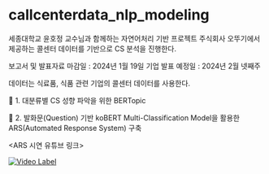 # callcenterdata_nlp_modeling
세종대학교 윤호정 교수님과 함께하는 자연어처리 기반 프로젝트
주식회사 오뚜기에서 제공하는 콜센터 데이터를 기반으로 CS 분석을 진행한다.

보고서 및 발표자료 마감일 : 2024년 1월 19일
기업 발표 예정일 : 2024년 2월 넷째주

데이터는 식료품, 식품 관련 기업의 콜센터 데이터를 사용한다.

🥅 1. 대분류별 CS 성향 파악을 위한 BERTopic

🥅 2. 발화문(Question) 기반 koBERT Multi-Classification Model을 활용한 ARS(Automated Response System) 구축

<ARS 시연 유튜브 링크>

[![Video Label](http://img.youtube.com/vi/mFMYXBwlgVo/0.jpg)](https://youtu.be/mFMYXBwlgVo)
